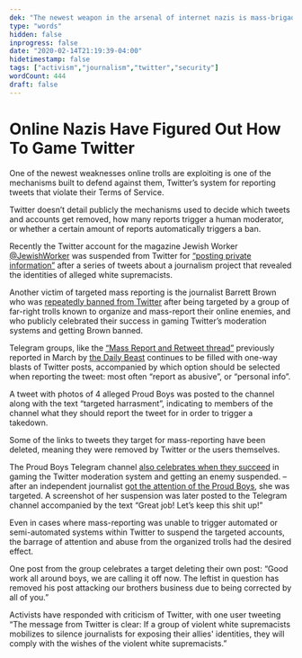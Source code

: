 ```yaml
---
dek: "The newest weapon in the arsenal of internet nazis is mass-brigading Twitter reports, and it’s working"
type: "words"
hidden: false
inprogress: false
date: "2020-02-14T21:19:39-04:00"
hidetimestamp: false
tags: ["activism","journalism","twitter","security"]
wordCount: 444
draft: false
---
```

# Online Nazis Have Figured Out How To Game Twitter

One of the newest weaknesses online trolls are exploiting is one of the mechanisms built to defend against them, Twitter’s system for reporting tweets that violate their Terms of Service.

Twitter doesn’t detail publicly the mechanisms used to decide which tweets and accounts get removed, how many reports trigger a human moderator, or whether a certain amount of reports automatically triggers a ban.

Recently the Twitter account for the magazine Jewish Worker [@JewishWorker](https://twitter.com/jewishworker) was suspended from Twitter for [“posting private information”](https://twitter.com/selfagency_llc/status/1195481914007805952) after a series of tweets about a journalism project that revealed the identities of alleged white supremacists.

Another victim of targeted mass reporting is the journalist Barrett Brown who was [repeatedly banned from Twitter](https://www.dailydot.com/layer8/barrett-brown-twitter-suspension/) after being targeted by a group of far-right trolls known to organize and mass-report their online enemies, and who publicly celebrated their success in gaming Twitter’s moderation systems and getting Brown banned.

Telegram groups, like the [“Mass Report and Retweet thread”](https://t.me/s/RTandReport?before=248) previously reported in March by [the Daily Beast](https://www.thedailybeast.com/proud-boys-cite-twitter-ceo-jack-dorsey-to-attack-antifa) continues to be filled with one-way blasts of Twitter posts, accompanied by which option should be selected when reporting the tweet: most often “report as abusive”, or “personal info”.

A tweet with photos of 4 alleged Proud Boys was posted to the channel along with the text “targeted harrasment”, indicating to members of the channel what they should report the tweet for in order to trigger a takedown.

Some of the links to tweets they target for mass-reporting have been deleted, meaning they were removed by Twitter or the users themselves.

The Proud Boys Telegram channel [also celebrates when they succeed](https://twitter.com/lcrwnews/status/1129246175628890113?lang=en) in gaming the Twitter moderation system and getting an enemy suspended. – after an independent journalist [got the attention of the Proud Boys](https://onezero.medium.com/nazis-got-me-kicked-off-of-twitter-aaf6ad814104), she was targeted. A screenshot of her suspension was later posted to the Telegram channel accompanied by the text “Great job! Let’s keep this shit up!”

Even in cases where mass-reporting was unable to trigger automated or semi-automated systems within Twitter to suspend the targeted accounts, the barrage of attention and abuse from the organized trolls had the desired effect.

One post from the group celebrates a target deleting their own post: “Good work all around boys, we are calling it off now. The leftist in question has removed his post attacking our brothers business due to being corrected by all of you.”

Activists have responded with criticism of Twitter, with one user tweeting “The message from Twitter is clear: If a group of violent white supremacists mobilizes to silence journalists for exposing their allies' identities, they will comply with the wishes of the violent white supremacists.”
